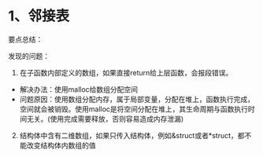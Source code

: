# 1、邻接表
要点总结：


发现的问题：
1. 在子函数内部定义的数组，如果直接return给上层函数，会报段错误。
* 解决办法：使用malloc给数组分配空间
* 问题原因：使用数组分配内存，属于局部变量，分配在堆上，函数执行完成，空间就会被销毁。使用malloc是将空间分配在堆上，其生命周期与函数执行时间无关。(使用完成需要释放，否则容易造成内存泄漏)
2. 结构体中含有二维数组，如果只传入结构体，例如&struct或者*struct，都不能改变结构体内数组的值